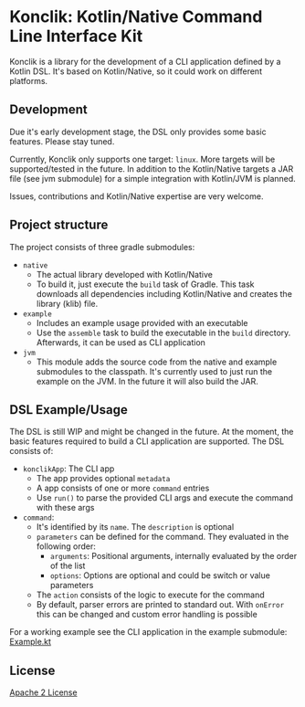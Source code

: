 # Konclik: Kotlin/Native Command Line Interface Kit
Konclik is a library for the development of a CLI application defined by
a Kotlin DSL. It's based on Kotlin/Native, so it could work on different platforms.

## Development
Due it's early development stage, the DSL only provides some basic features.
Please stay tuned.

Currently, Konclik only supports one target: `linux`. More targets will
be supported/tested in the future. In addition to the Kotlin/Native targets a
JAR file (see jvm submodule) for a simple integration with Kotlin/JVM is planned.

Issues, contributions and Kotlin/Native expertise are very welcome.

## Project structure
The project consists of three gradle submodules:
- `native`
  * The actual library developed with Kotlin/Native
  * To build it, just execute the `build` task of Gradle. This task
  downloads all dependencies including Kotlin/Native and creates the library (klib) file.
- `example`
  * Includes an example usage provided with an executable
  * Use the `assemble` task to build the executable in the `build` directory. Afterwards,
  it can be used as CLI application
- `jvm`
  * This module adds the source code from the native and example submodules to the classpath.
It's currently used to just run the example on the JVM. In the future it will also build the JAR.

## DSL Example/Usage
The DSL is still WIP and might be changed in the future.
At the moment, the basic features required to build a CLI application are supported.
The DSL consists of:
- `konclikApp`: The CLI app
  * The app provides optional `metadata`
  * A app consists of one or more `command` entries
  * Use `run()` to parse the provided CLI args and execute the command with these args
- `command`:
  * It's identified by its `name`. The `description` is optional
  * `parameters` can be defined for the command. They evaluated in the following order:
    * `arguments`: Positional arguments, internally evaluated by the order of the list
    * `options`: Options are optional and could be switch or value parameters
  * The `action` consists of the logic to execute for the command
  * By default, parser errors are printed to standard out.
  With `onError` this can be changed and custom error handling is possible

For a working example see the CLI application in the example submodule: [Example.kt](https://github.com/dbaelz/Konclik/blob/master/example/src/main/kotlin/Example.kt)



## License
[Apache 2 License](https://github.com/dbaelz/OnOff-Tracker/blob/master/LICENSE)
